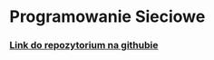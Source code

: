 # Programowanie Sieciowe
### [Link do repozytorium na githubie](https://github.com/pietersweter/programowanie-sieciowe)